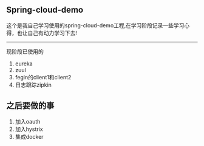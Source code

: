 Spring-cloud-demo
-----------------

这个是我自己学习使用的spring-cloud-demo工程,在学习阶段记录一些学习心得，也让自己有动力学习下去!

-----
现阶段已使用的
1. eureka
2. zuul
3. fegin的client1和client2
4. 日志跟踪zipkin

之后要做的事
------

1. 加入oauth
2. 加入hystrix
3. 集成docker